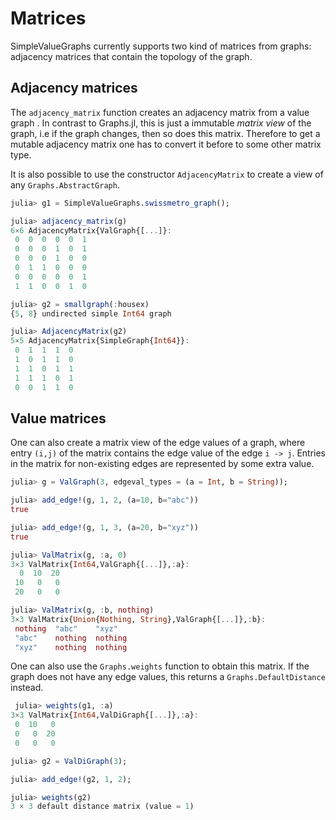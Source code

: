 # Matrices

SimpleValueGraphs currently supports two kind of matrices from graphs: adjacency matrices
that contain the topology of the graph.

## Adjacency matrices

The `adjacency_matrix` function creates an adjacency matrix from a value graph . In contrast
to Graphs.jl, this is just a immutable *matrix view* of the graph, i.e if the graph
changes, then so does this matrix. Therefore to get a mutable adjacency matrix one has to convert
it before to some other matrix type.

It is also possible to use the constructor `AdjacencyMatrix` to create a view of any
`Graphs.AbstractGraph`.

```julia
julia> g1 = SimpleValueGraphs.swissmetro_graph();

julia> adjacency_matrix(g)
6×6 AdjacencyMatrix{ValGraph{[...]}:
 0  0  0  0  0  1
 0  0  0  1  0  1
 0  0  0  1  0  0
 0  1  1  0  0  0
 0  0  0  0  0  1
 1  1  0  0  1  0

julia> g2 = smallgraph(:housex)
{5, 8} undirected simple Int64 graph

julia> AdjacencyMatrix(g2)
5×5 AdjacencyMatrix{SimpleGraph{Int64}}:
 0  1  1  1  0
 1  0  1  1  0
 1  1  0  1  1
 1  1  1  0  1
 0  0  1  1  0
```
 
## Value matrices
 
One can also create a matrix view of the edge values of a graph, where entry `(i,j)` of the matrix contains
the edge value of the edge `i -> j`. Entries in the matrix for non-existing edges are represented by some extra
value.
 
```julia
julia> g = ValGraph(3, edgeval_types = (a = Int, b = String));

julia> add_edge!(g, 1, 2, (a=10, b="abc"))
true

julia> add_edge!(g, 1, 3, (a=20, b="xyz"))
true

julia> ValMatrix(g, :a, 0)
3×3 ValMatrix{Int64,ValGraph{[...]},:a}:
  0  10  20
 10   0   0
 20   0   0

julia> ValMatrix(g, :b, nothing)
3×3 ValMatrix{Union{Nothing, String},ValGraph{[...]},:b}:
 nothing  "abc"    "xyz"
 "abc"    nothing  nothing
 "xyz"    nothing  nothing
```
 
One can also use the `Graphs.weights` function to obtain this matrix. If the graph
does not have any edge values, this returns a `Graphs.DefaultDistance` instead.
 
```julia
 julia> weights(g1, :a)
3×3 ValMatrix{Int64,ValDiGraph{[...]},:a}:
 0  10   0
 0   0  20
 0   0   0

julia> g2 = ValDiGraph(3);

julia> add_edge!(g2, 1, 2);

julia> weights(g2)
3 × 3 default distance matrix (value = 1)
```
 
 
 
 
 
